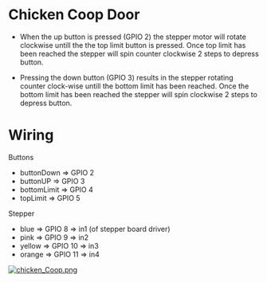 # Chicken Coop Door

* When the up button is pressed (GPIO 2) the stepper motor will rotate clockwise untill the the top limit button is pressed. Once top limit has been reached the stepper will spin counter clockwise 2 steps to depress button. 

* Pressing the down button (GPIO 3) results in the stepper rotating counter clock-wise untill the bottom limit has been reached. Once the bottom limit has been reached the stepper will spin clockwise 2 steps to depress button.


# Wiring

Buttons
- buttonDown => GPIO 2
- buttonUP => GPIO 3
- bottomLimit => GPIO 4
- topLimit => GPIO 5

Stepper
- blue => GPIO 8 => in1 (of stepper board driver)
- pink =>  GPIO 9 => in2
- yellow => GPIO 10 => in3
- orange => GPIO 11 => in4

[![chicken_Coop.png](https://s26.postimg.org/c01179yrt/chicken_Coop.png)](https://postimg.org/image/7qwb53vid/)
